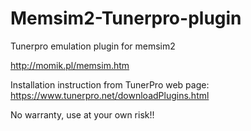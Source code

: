# Memsim2-Tunerpro-plugin
Tunerpro emulation plugin for memsim2

http://momik.pl/memsim.htm

Installation instruction from TunerPro web page:
https://www.tunerpro.net/downloadPlugins.html

No warranty, use at your own risk!!
